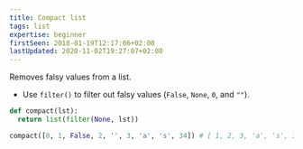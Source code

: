 ```yaml
---
title: Compact list
tags: list
expertise: beginner
firstSeen: 2018-01-19T12:17:06+02:00
lastUpdated: 2020-11-02T19:27:07+02:00
---
```


Removes falsy values from a list.

- Use `filter()` to filter out falsy values (`False`, `None`, `0`, and `""`).

```py
def compact(lst):
  return list(filter(None, lst))
```

```py
compact([0, 1, False, 2, '', 3, 'a', 's', 34]) # [ 1, 2, 3, 'a', 's', 34 ]
```
